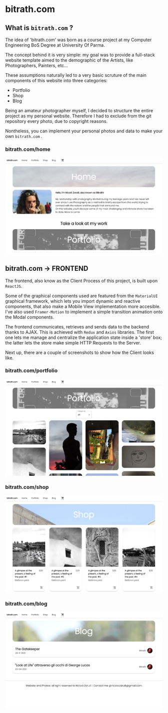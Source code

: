 # bitrath.com

## What is `bitrath.com` ?

The idea of 'bitrath.com' was born as a course project at my Computer Engineering BoS Degree at University Of Parma.

The concept behind it is very simple: my goal was to provide a full-stack website template aimed to the demographic of the Artists, like Photographers, Painters, etc...

These assumptions naturally led to a very basic scruture of the main components of this website into three categories:

- Portfolio
- Shop
- Blog

Being an amateur photographer myself, I decided to structure the entire project as my personal website. Therefore I had to exclude from the git repository every photo, due to copyright reasons.

Nontheless, you can implement your personal photos and data to make your own `bitrath.com` .

### bitrath.com/home

![Home](readme_images/screen1.png)

## bitrath.com -> FRONTEND

The frontend, also know as the Client Process of this project, is built upon `ReactJS`.

Some of the graphical components used are featured from the `MaterialUI` graphical framework, which lets you import dynamic and reactive components, that also make a Mobile View implementation more accesible.
I've also used `Framer-Motion` to implement a simple transition animation onto the Modal components.

The frontend communicates, retrieves and sends data to the backend thanks to AJAX. This is achieved with `Redux` and `Axios` libraries. The first one lets me manage and centralize the application state inside a 'store' box; the latter lets the store make simple HTTP Requests to the Server.

Next up, there are a couple of screenshots to show how the Client looks like.

### bitrath.com/portfolio

![Portfolio](readme_images/screen2.png)

### bitrath.com/shop

![Shop](readme_images/screen3.png)

### bitrath.com/blog

![Blog](readme_images/screen4.png)
